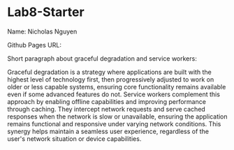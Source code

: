# Lab8-Starter

Name: Nicholas Nguyen

Github Pages URL:

Short paragraph about graceful degradation and service workers:

Graceful degradation is a strategy where applications are built with the highest level of technology first, then progressively adjusted to work on older or less capable systems, ensuring core functionality remains available even if some advanced features do not. Service workers complement this approach by enabling offline capabilities and improving performance through caching. They intercept network requests and serve cached responses when the network is slow or unavailable, ensuring the application remains functional and responsive under varying network conditions. This synergy helps maintain a seamless user experience, regardless of the user's network situation or device capabilities.
